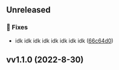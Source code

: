 
## Unreleased 

### 🐛 Fixes

- idk idk idk idk idk idk idk idk ([66c64d0](https://github.com/BrandSourceDigital/alta/commit/66c64d09cee47f95c9705127992ef16003fb50a8))


## vv1.1.0 (2022-8-30)
